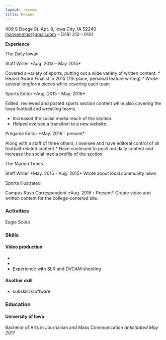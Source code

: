```yaml
---
layout: resume
title: Resume
---
```

409 S Dodge St. Apt. 8, Iowa City, IA 52240  
[jhansenmhs@gmail.com](mailto:jhansenmhs@gmail.com) - (319) 310 - 0101

<b>Experience</b>

<p>The Daily Iowan</p>
<p>Staff Writer *Aug. 2013 - May 2015*</p>
Covered a variety of sports, putting out a wide variety of written content.    
* Hearst Award Finalist in 2015 (7th place, personal feature writing)
* Wrote several longform pieces while covering each team

<p>Sports Editor *Aug. 2015 - May. 2016*</p>
Edited, reviewed and posted sports section content while also covering the Iowa football and wrestling teams.    

* Increased the social media reach of the section.
* Helped oversee a transition to a new website.

<p>Pregame Editor *May. 2016 - present*</p>
Along with a staff of three others, I oversee and have editoral control of all football-related content    
* Have continued to push out daily content and increase the social media profile of the section.

<p>The Marion Times</p>
Staff Writer *May. 2015 - Aug. 2015*
Wrote about local community news 

<p>Sports Illustrated</p>
Campus Rush Correspondent *Aug. 2016 - Present*
Create video and written content for the college-centered site.  

### Activities
Eagle Scout

### Skills
#### Video production
* 
* 
* Experience with SLR and DVCAM shooting

#### Another skill
* subskills/software

### Education
#### University of Iowa
Bachelor of Arts in Journalism and Mass Communication *anticipated May 2017* 
